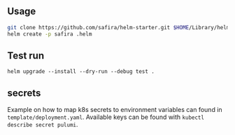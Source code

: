 ## Usage

```sh
git clone https://github.com/safira/helm-starter.git $HOME/Library/helm/starters/safira
helm create -p safira .helm
```

## Test run

`helm upgrade --install --dry-run --debug test .`

## secrets

Example on how to map k8s secrets to environment variables can found in `template/deployment.yaml`. Available keys can be found with `kubectl describe secret pulumi`.